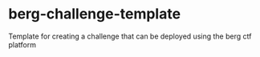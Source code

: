 # berg-challenge-template
Template for creating a challenge that can be deployed using the berg ctf platform
